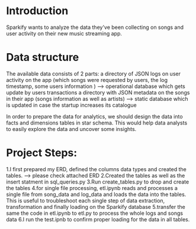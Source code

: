 # Introduction
Sparkify wants to analyze the data they've been collecting on songs and user activity on their new music streaming app.

# Data structure
The available data consists of 2 parts:
a directory of JSON logs on user activity on the app (which songs were requested by users, the log timestamp, some users information ) --> operational database which gets update by users transactions
a directory with JSON metadata on the songs in their app (songs information as well as artists) --> static database which is updated in case the startup increases its catalogue


In order to prepare the data for analytics, we should design the data into facts and dimensions tables in star schema. This would help data analysts to easily explore the data and uncover some insights.

# Project Steps:
1.I first prepared my ERD, defined the columns data types and created the tables. --> please check attached ERD
2.Created the tables as well as the insert statment in sql_queries.py
3.Run create_tables.py to drop and create the tables
4.for single file processing, etl.ipynb reads and processes a single file from song_data and log_data and loads the data into the tables. This is useful to troubleshoot each single step of data extraction, transformation and finally loading on the Sparkify database
5.transfer the same the code in etl.ipynb to etl.py to process the whole logs and songs data
6.I run the test.ipnb to confirm proper loading for the data in all tables.
